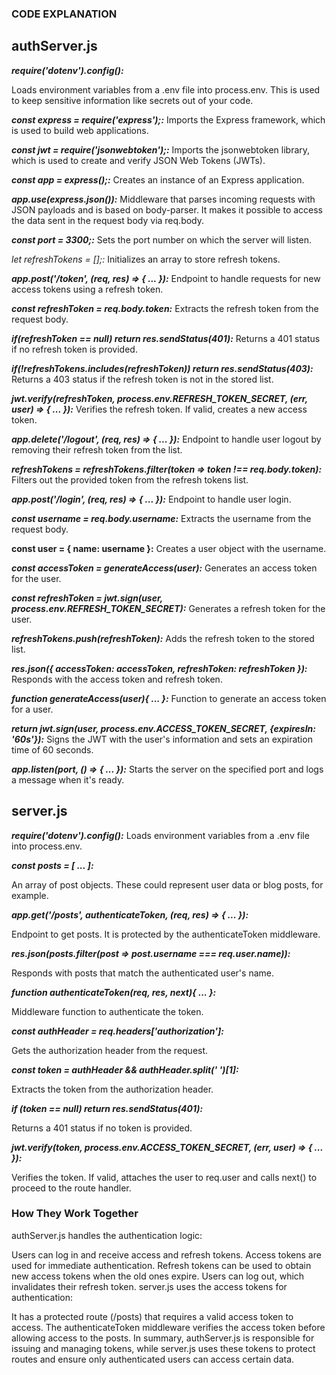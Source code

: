 ### CODE EXPLANATION

## **authServer.js**
***require('dotenv').config():***

Loads environment variables from a .env file into process.env. This is used to keep sensitive information like secrets out of your code.

***const express = require('express');:***
Imports the Express framework, which is used to build web applications.

***const jwt = require('jsonwebtoken');:***
Imports the jsonwebtoken library, which is used to create and verify JSON Web Tokens (JWTs).


***const app = express();:***
Creates an instance of an Express application.

***app.use(express.json()):***
Middleware that parses incoming requests with JSON payloads and is based on body-parser. It makes it possible to access the data sent in the request body via req.body.

***const port = 3300;:***
Sets the port number on which the server will listen.

*let refreshTokens = [];:*
Initializes an array to store refresh tokens.

***app.post('/token', (req, res) => { ... }):***
Endpoint to handle requests for new access tokens using a refresh token.

***const refreshToken = req.body.token:***
Extracts the refresh token from the request body.

***if(refreshToken == null) return res.sendStatus(401):***
Returns a 401 status if no refresh token is provided.

***if(!refreshTokens.includes(refreshToken)) return res.sendStatus(403):***
Returns a 403 status if the refresh token is not in the stored list.

***jwt.verify(refreshToken, process.env.REFRESH_TOKEN_SECRET, (err, user) => { ... }):***
Verifies the refresh token. If valid, creates a new access token.

***app.delete('/logout', (req, res) => { ... }):***
Endpoint to handle user logout by removing their refresh token from the list.

***refreshTokens = refreshTokens.filter(token => token !== req.body.token):***
Filters out the provided token from the refresh tokens list.

***app.post('/login', (req, res) => { ... }):***
Endpoint to handle user login.

***const username = req.body.username:***
Extracts the username from the request body.

****const user = { name: username }:****
Creates a user object with the username.

***const accessToken = generateAccess(user):***
Generates an access token for the user.

***const refreshToken = jwt.sign(user, process.env.REFRESH_TOKEN_SECRET):***
Generates a refresh token for the user.

***refreshTokens.push(refreshToken):***
Adds the refresh token to the stored list.

***res.json({ accessToken: accessToken, refreshToken: refreshToken }):***
Responds with the access token and refresh token.

***function generateAccess(user){ ... }:***
Function to generate an access token for a user.

***return jwt.sign(user, process.env.ACCESS_TOKEN_SECRET, {expiresIn: '60s'}):***
Signs the JWT with the user's information and sets an expiration time of 60 seconds.


***app.listen(port, () => { ... }):***
Starts the server on the specified port and logs a message when it's ready.


## **server.js**
***require('dotenv').config():***
Loads environment variables from a .env file into process.env.

***const posts = [ ... ]:***

An array of post objects. These could represent user data or blog posts, for example.

***app.get('/posts', authenticateToken, (req, res) => { ... }):***

Endpoint to get posts. It is protected by the authenticateToken middleware.

***res.json(posts.filter(post => post.username === req.user.name)):***

Responds with posts that match the authenticated user's name.

***function authenticateToken(req, res, next){ ... }:***

Middleware function to authenticate the token.

***const authHeader = req.headers['authorization']:***

Gets the authorization header from the request.

***const token = authHeader && authHeader.split(' ')[1]:***

Extracts the token from the authorization header.

***if (token == null) return res.sendStatus(401):***

Returns a 401 status if no token is provided.

***jwt.verify(token, process.env.ACCESS_TOKEN_SECRET, (err, user) => { ... }):***

Verifies the token. If valid, attaches the user to req.user and calls next() to proceed to the route handler.


### How They Work Together
authServer.js handles the authentication logic:

Users can log in and receive access and refresh tokens.
Access tokens are used for immediate authentication.
Refresh tokens can be used to obtain new access tokens when the old ones expire.
Users can log out, which invalidates their refresh token.
server.js uses the access tokens for authentication:

It has a protected route (/posts) that requires a valid access token to access.
The authenticateToken middleware verifies the access token before allowing access to the posts.
In summary, authServer.js is responsible for issuing and managing tokens, while server.js uses these tokens to protect routes and ensure only authenticated users can access certain data.